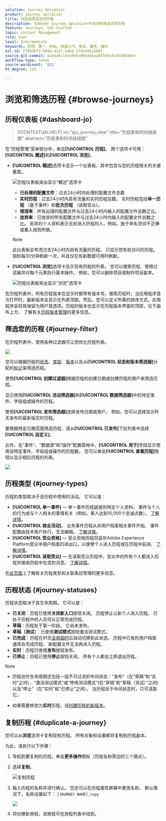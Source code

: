 ```yaml
---
solution: Journey Optimizer
product: journey optimizer
title: 浏览和筛选您的历程
description: 在Adobe Journey Optimizer中浏览和筛选您的历程
feature: Journeys, Get Started
topic: Content Management
role: User
level: Intermediate
keywords: 历程，第一，开始，快速入门，受众，事件，操作
exl-id: 770bdbf2-560d-4127-bdb9-1f82495a566f
source-git-commit: a2e4a6c15ea9e6a96544eaa8f58dc0cd55854bbe
workflow-type: tm+mt
source-wordcount: '922'
ht-degree: 12%

---
```


# 浏览和筛选历程 {#browse-journeys}

## 历程仪表板 {#dashboard-jo}

>[!CONTEXTUALHELP]
>id="ajo_journey_view"
>title="历程表和时间线视图"
>abstract="历程表和时间线视图"

在“历程管理”菜单部分中，单击&#x200B;**[!UICONTROL 历程]**。 两个选项卡可用：**[!UICONTROL 概述]**&#x200B;和&#x200B;**[!UICONTROL 浏览]**。

* **[!UICONTROL 概述]**&#x200B;选项卡显示一个仪表板，其中包含与您的历程相关的关键量度。

  ![历程仪表板突出显示“概述”选项卡](assets/journeys-dashboard.png)

   * **已处理的配置文件**：过去24小时内处理的配置文件总数
   * **实时历程**：过去24小时内具有流量的实时历程总数。 实时历程包括&#x200B;**单一历程** （基于事件）和&#x200B;**批次历程** （读取受众）。
   * **错误率**：所有出错的配置文件与过去24小时内输入的配置文件总数之比。
   * **放弃率**：已放弃的所有配置文件与过去24小时内输入的配置文件总数之比。 丢弃的个人资料表示无权进入历程的人，例如，由于命名空间不正确或重入规则所致。

  >[!NOTE]
  >
  >此仪表板会考虑过去24小时内具有流量的历程。 只显示您有权访问的历程。 指标每30分钟刷新一次，并且仅在有新数据可用时刷新。

* **[!UICONTROL 浏览]**&#x200B;选项卡显示现有历程的列表。 您可以搜索历程、使用过滤器并对每个元素执行基本操作。 例如，您可以删除项目或制作项目副本。

  ![历程仪表板突出显示“浏览”选项卡](assets/journeys-browse.png)

在历程列表中，所有历程版本在显示时都带有版本号。搜索历程时，当应用程序首次打开时，最新版本会显示在列表顶部。然后，您可以定义所需的排序方式，应用程序会将其保留为用户首选项。历程的版本也显示在历程版本界面的顶部，位于画布上方。 了解有关[历程版本管理](publishing-the-journey.md#journey-versions-journey-versions)的更多信息。



## 筛选您的历程 {#journey-filter}

在历程列表中，使用各种过滤器可让您优化历程列表。

![](assets/filter-journeys.png)

您可以根据历程的[状态](#journey-statuses)、[类型](#journey-types)、[版本](#journey-versions)以及从&#x200B;**[!UICONTROL 状态和版本筛选器]**&#x200B;分配的[标记](../start/search-filter-categorize.md#tags)来筛选历程。

使用&#x200B;**[!UICONTROL 创建过滤器]**&#x200B;根据历程的创建日期或创建历程的用户来筛选历程。

显示使用&#x200B;**[!UICONTROL 活动筛选器]**&#x200B;和&#x200B;**[!UICONTROL 数据筛选器]**&#x200B;中的特定事件、字段组或操作的历程。

使用&#x200B;**[!UICONTROL 发布筛选器]**&#x200B;选择发布日期或用户。 例如，您可以选择显示昨天发布的最新版实时历程。

要根据特定日期范围筛选历程，请从&#x200B;**[!UICONTROL 已发布]**&#x200B;下拉列表中选择&#x200B;**[!UICONTROL 自定义]**。

此外，在“事件”、“数据源”和“操作”配置窗格中，**[!UICONTROL 用于]**&#x200B;字段显示使用该特定事件、字段组或操作的历程数。 您可以单击&#x200B;**[!UICONTROL 查看历程]**&#x200B;按钮以显示相应历程的列表。

![](assets/journey3bis.png)


## 历程类型 {#journey-types}

历程的类型取决于该历程中使用的活动。 它可以是：

* **[!UICONTROL 单一事件]** — 单一事件历程链接到特定个人资料。 事件与个人的行为或与个人相关的事情有关（例如，某人达到10,000个忠诚点数）。 [了解详情](../event/about-events.md)。
* **[!UICONTROL 商业活动]**。 业务事件历程从非用户档案相关事件开始。 事件配置由技术用户执行，无法编辑。 [了解详情](../event/about-events.md)。
* **[!UICONTROL 受众资格]** — 受众资格历程将监听Adobe Experience Platform受众中用户档案的进出口，以便使个人进入历程或在历程中前进。 [了解详情](audience-qualification-events.md)。
* **[!UICONTROL 读取受众]** — 在读取受众历程中，受众中的所有个人都进入历程并接收历程中包含的消息。  [了解详情](read-audience.md)。


在[此页面](entry-management.md)上了解有关历程类型和关联条目管理的更多信息。

## 历程状态 {#journey-statuses}

历程状态取决于其生命周期。 它可以是：

* **已关闭**：历程已使用&#x200B;**关闭新入口**&#x200B;按钮关闭。 历程停止让新个人进入历程。 已处于历程中的人员可以正常完成历程。
* **草稿**：历程处于第一阶段。 它尚未发布。
* **草稿（测试）**：已使用&#x200B;**测试模式**&#x200B;按钮激活测试模式。
* **已完成**：历程在91天[全局超时](journey-properties.md#global_timeout)后自动切换到此状态。 历程中已有的用户档案通常会完成历程。 新配置文件无法再进入历程。
* **实时**：历程已使用&#x200B;**发布**&#x200B;按钮发布。
* **已停止**：历程已使用&#x200B;**停止**&#x200B;按钮关闭。 所有个人都会立即退出历程。

>[!NOTE]
>
>* 历程创作生命周期还包括一组不可过滤的中间状态：“发布”（在“草稿”和“实时”之间）、“激活测试模式”或“停用测试模式”(在“草稿”和“草稿（测试）”之间)以及“停止”（在“实时”和“已停止”之间）。 当历程处于中间状态时，只可读取它。
>
>* 如果需要修改为&#x200B;**实时**&#x200B;历程，请[创建历程的新版本](#journey-versions)。


## 复制历程 {#duplicate-a-journey}

您可以从&#x200B;**浏览**&#x200B;选项卡复制现有历程。 所有对象和设置都将复制到历程副本。

为此，请执行以下步骤：

1. 导航到要复制的历程，单击&#x200B;**更多操作**&#x200B;图标（历程名称旁边的三个圆点）。
1. 选择&#x200B;**复制**。

   ![复制历程](assets/duplicate-jo.png)

1. 输入历程的名称并进行确认。 您还可以在历程属性屏幕中更改名称。 默认情况下，名称设置如下： `[JOURNEY-NAME]_copy`

   ![](assets/duplicate-jo2.png)

1. 将创建新旅程，该旅程可在旅程列表中找到。
